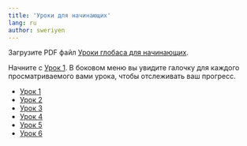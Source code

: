 ```yaml
---
title: 'Уроки для начинающих'
lang: ru
author: sweriyen
---
```


Загрузите PDF файл [Уроки глобаса для начинающих](https://xwexi.globasa.net/eng/darsu/ENG_Darsulari%20tas%20Xoruyen_mesi%202%20nyan%202025.pdf).

Начните с [Урок&nbsp;1](./02.darsu.01.default.rus.md). В боковом меню вы увидите галочку для каждого просматриваемого вами урока, чтобы отслеживать ваш прогресс.

* [Урок 1](./02.darsu.01.default.rus.md)
* [Урок 2](./02.darsu.02.default.rus.md)
* [Урок 3](./02.darsu.03.default.rus.md)
* [Урок 4](./02.darsu.04.default.rus.md)
* [Урок 5](./02.darsu.05.default.rus.md)
* [Урок 6](./02.darsu.06.default.rus.md)

